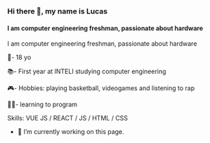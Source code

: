 ### Hi there 👋, my name is Lucas
#### I am computer engineering freshman, passionate about hardware

I am computer engineering freshman, passionate about hardware

👤- 18 yo

📚- First year at INTELI studying computer engineering

🎮- Hobbies: playing basketball, videogames and listening to rap

👩‍💻- learning to program

Skills: VUE JS / REACT / JS / HTML / CSS

- 🔭 I’m currently working on this page. 
